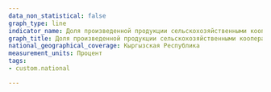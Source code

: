 ```yaml
---
data_non_statistical: false
graph_type: line
indicator_name: Доля произведенной продукции сельскохозяйственными кооперативами в общем объеме произведенной продукции в республике
graph_title: Доля произведенной продукции сельскохозяйственными кооперативами в общем объеме произведенной продукции в республике
national_geographical_coverage: Кыргызская Республика
measurement_units: Процент
tags:
- custom.national

---
```

